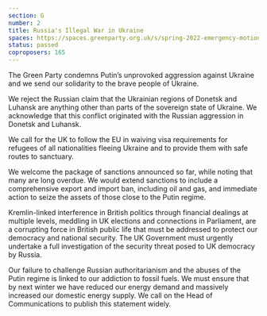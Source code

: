 ```yaml
---
section: G
number: 2
title: Russia's Illegal War in Ukraine
spaces: https://spaces.greenparty.org.uk/s/spring-2022-emergency-motion-forum/?contentId=89983
status: passed
coproposers: 165
---
```

The Green Party condemns Putin’s unprovoked aggression against Ukraine and we send our solidarity to the brave people of Ukraine.

We reject the Russian claim that the Ukrainian regions of Donetsk and Luhansk are anything other than parts of the sovereign state of Ukraine. We acknowledge that this conflict originated with the Russian aggression in Donetsk and Luhansk.

We call for the UK to follow the EU in waiving visa requirements for refugees of all nationalities fleeing Ukraine and to provide them with safe routes to sanctuary.

We welcome the package of sanctions announced so far, while noting that many are long overdue. We would extend sanctions to include a comprehensive export and import ban, including oil and gas, and immediate action to seize the assets of those close to the Putin regime.

Kremlin-linked interference in British politics through financial dealings at multiple levels, meddling in UK elections and connections in Parliament, are a corrupting force in British public life that must be addressed to protect our democracy and national security. The UK Government must urgently undertake a full investigation of the security threat posed to UK democracy by Russia.

Our failure to challenge Russian authoritarianism and the abuses of the Putin regime is linked to our addiction to fossil fuels. We must ensure that by next winter we have reduced our energy demand and massively increased our domestic energy supply.
We call on the Head of Communications to publish this statement widely.
